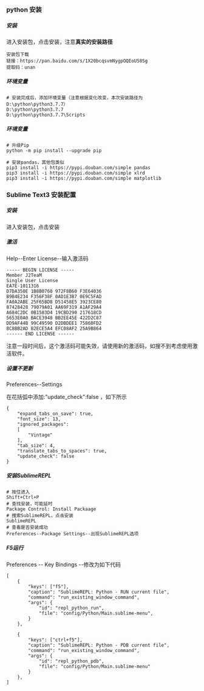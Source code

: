 ### python 安装

##### 安装

进入安装包，点击安装，注意**真实的安装路径**

```
安装包下载
链接：https://pan.baidu.com/s/1X20bcqsvmNygpOQEoU58Sg 
提取码：unan
```

##### 环境变量

```
# 安装完成后，添加环境变量（注意根据变化改变，本次安装路径为D:\python\python3.7.7）
D:\python\python3.7.7
D:\python\python3.7.7\Scripts
```

##### 环境变量

```
# 升级Pip
python -m pip install --upgrade pip

# 安装pandas，其他包类似
pip3 install -i https://pypi.douban.com/simple pandas
pip3 install -i https://pypi.douban.com/simple xlrd
pip3 install -i https://pypi.douban.com/simple matplotlib
```



### Sublime Text3 安装配置

##### 安装

进入安装包，点击安装

##### 激活

Help--Enter License--输入激活码

```
----- BEGIN LICENSE -----
Member J2TeaM
Single User License
EA7E-1011316
D7DA350E 1B8B0760 972F8B60 F3E64036
B9B4E234 F356F38F 0AD1E3B7 0E9C5FAD
FA0A2ABE 25F65BD8 D51458E5 3923CE80
87428428 79079A01 AA69F319 A1AF29A4
A684C2DC 0B1583D4 19CBD290 217618CD
5653E0A0 BACE3948 BB2EE45E 422D2C87
DD9AF44B 99C49590 D2DBDEE1 75860FD2
8C8BB2AD B2ECE5A4 EFC08AF2 25A9B864
------ END LICENSE ------
```

注意一段时间后，这个激活码可能失效，请使用新的激活码，如搜不到考虑使用激活软件。

##### 设置不更新

Preferences--Settings

 在花括弧中添加:"update_check":false ，如下所示

```
{
	"expand_tabs_on_save": true,
	"font_size": 13,
	"ignored_packages":
	[
		"Vintage"
	],
	"tab_size": 4,
	"translate_tabs_to_spaces": true,
	"update_check": false
}

```

##### 安装SublimeREPL

```
# 按住进入
Shift+Ctrl+P
# 查找安装，可能延时
Package Control: Install Packaage 
# 搜索SublimeREPL，点击安装
SublimeREPL
# 查看是否安装成功
Preferences--Package Settings--出现SublimeREPL选项
```

##### F5运行

Preferences -- Key Bindings --修改为如下代码

```
[
    {
        "keys": ["f5"],
        "caption": "SublimeREPL: Python - RUN current file",
        "command": "run_existing_window_command",
        "args": {
            "id": "repl_python_run",
            "file": "config/Python/Main.sublime-menu",
        }
    },

    {
        "keys": ["ctrl+f5"],
        "caption": "SublimeREPL: Python - PDB current file",
        "command": "run_existing_window_command",
        "args": {
            "id": "repl_python_pdb",
            "file": "config/Python/Main.sublime-menu"
        }
    },
]
```






